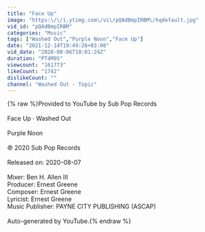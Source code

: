 ```yaml
---
title: "Face Up"
image: "https:\/\/i.ytimg.com\/vi\/pQAdBmpIRBM\/hqdefault.jpg"
vid_id: "pQAdBmpIRBM"
categories: "Music"
tags: ["Washed Out","Purple Noon","Face Up"]
date: "2021-12-14T19:49:26+03:00"
vid_date: "2020-08-06T10:01:24Z"
duration: "PT4M9S"
viewcount: "161773"
likeCount: "1742"
dislikeCount: ""
channel: "Washed Out - Topic"
---
```

{% raw %}Provided to YouTube by Sub Pop Records<br /><br />Face Up · Washed Out<br /><br />Purple Noon<br /><br />℗ 2020 Sub Pop Records<br /><br />Released on: 2020-08-07<br /><br />Mixer: Ben H. Allen III<br />Producer: Ernest Greene<br />Composer: Ernest Greene<br />Lyricist: Ernest Greene<br />Music  Publisher: PAYNE CITY PUBLISHING (ASCAP)<br /><br />Auto-generated by YouTube.{% endraw %}
